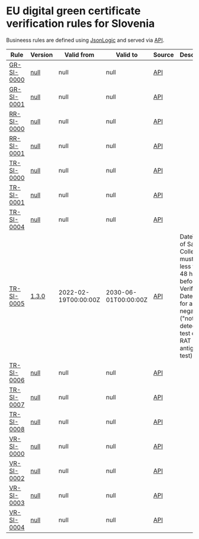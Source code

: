 # EU digital green certificate verification rules for Slovenia

Busineess rules are defined using [JsonLogic](https://jsonlogic.com) and served via [API](https://dgca-businessrule-service.ezdrav.si/rules/SI).

| Rule | Version | Valid from | Valid to | Source | Description |
| ---- | ------- | ---------- | -------- | ------ | ----------- |
| [GR-SI-0000](GR-SI-0000.json) | [null](GR-SI-0000_null.json) | null | null | [API](https://dgca-businessrule-service.ezdrav.si/rules/SI/b3ff5a3133ecee0c2825c6ae00de3583497db2a73030ac21df28f028dbe0f7da) |  |
| [GR-SI-0001](GR-SI-0001.json) | [null](GR-SI-0001_null.json) | null | null | [API](https://dgca-businessrule-service.ezdrav.si/rules/SI/ecbff2add833c1298eb6da0a710546ad0073acd04552fcaa644ad3107ba2b765) |  |
| [RR-SI-0000](RR-SI-0000.json) | [null](RR-SI-0000_null.json) | null | null | [API](https://dgca-businessrule-service.ezdrav.si/rules/SI/810ba85e620509565756313beba5f4f336e69776892abcab31213ba7e69cc655) |  |
| [RR-SI-0001](RR-SI-0001.json) | [null](RR-SI-0001_null.json) | null | null | [API](https://dgca-businessrule-service.ezdrav.si/rules/SI/eebc78294a121d589ddfa72a2ada59ca6ee902b0391764c40510b08c2e2eeb77) |  |
| [TR-SI-0000](TR-SI-0000.json) | [null](TR-SI-0000_null.json) | null | null | [API](https://dgca-businessrule-service.ezdrav.si/rules/SI/54e5ded468d73400274cb027cf40f8d1b87b62d9d3b61dcd8f3ba76e0d612cdf) |  |
| [TR-SI-0001](TR-SI-0001.json) | [null](TR-SI-0001_null.json) | null | null | [API](https://dgca-businessrule-service.ezdrav.si/rules/SI/d3b26ec0e81f393d5d0f4b3a93dabe9007b736b303c11c7a64e60539f8a5851a) |  |
| [TR-SI-0004](TR-SI-0004.json) | [null](TR-SI-0004_null.json) | null | null | [API](https://dgca-businessrule-service.ezdrav.si/rules/SI/fb7848eb28a7498892d52827a30912fbf6570560b11ee4d6f0b93c7df51513c0) |  |
| [TR-SI-0005](TR-SI-0005.json) | [1.3.0](TR-SI-0005_1.3.0.json) | 2022-02-19T00:00:00Z | 2030-06-01T00:00:00Z | [API](https://dgca-businessrule-service.ezdrav.si/rules/SI/8e3ce54bfd8aa494c1da1bdca53604ac0db28a68f69d66abb13c740d1dc02e13) | DateTime of Sample Collection must be less than 48 hours before the Verification Datetime for a negative ("not detected") test of type RAT (rapid antigen test). |
| [TR-SI-0006](TR-SI-0006.json) | [null](TR-SI-0006_null.json) | null | null | [API](https://dgca-businessrule-service.ezdrav.si/rules/SI/9d811ceacf45f0423e520e5f4867cefa50794b99fbb0c4d40d04fba6f383fffa) |  |
| [TR-SI-0007](TR-SI-0007.json) | [null](TR-SI-0007_null.json) | null | null | [API](https://dgca-businessrule-service.ezdrav.si/rules/SI/30248d2d2e0d13b6d162be43ae526ef35d4511b235137dc4f64bfa790f4f4ca3) |  |
| [TR-SI-0008](TR-SI-0008.json) | [null](TR-SI-0008_null.json) | null | null | [API](https://dgca-businessrule-service.ezdrav.si/rules/SI/d3acb13c21f0d49fda824aa726c82668395812686d5abca2e220dcaaafa96701) |  |
| [VR-SI-0000](VR-SI-0000.json) | [null](VR-SI-0000_null.json) | null | null | [API](https://dgca-businessrule-service.ezdrav.si/rules/SI/93c3f980f5081403818323acfe98f2da469fd6aa7a1729cdb5b5c8d49d5b35aa) |  |
| [VR-SI-0002](VR-SI-0002.json) | [null](VR-SI-0002_null.json) | null | null | [API](https://dgca-businessrule-service.ezdrav.si/rules/SI/ef9aba5bfa2ceffade13e2f968068aa138ab97dd32ac3175c479811d6f2bf5e4) |  |
| [VR-SI-0003](VR-SI-0003.json) | [null](VR-SI-0003_null.json) | null | null | [API](https://dgca-businessrule-service.ezdrav.si/rules/SI/61644d230c3f87cb0e4bf393754194280f4f0e524313dd896bc054e011bc082c) |  |
| [VR-SI-0004](VR-SI-0004.json) | [null](VR-SI-0004_null.json) | null | null | [API](https://dgca-businessrule-service.ezdrav.si/rules/SI/4bf8b467e45716a1c318e7ab2005e86b878dd4ae5d578c45d0a463281724ceb3) |  |
